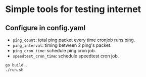 # Simple tools for testing internet

## Configure in config.yaml

- `ping_count`: total ping packet every time cronjob runs ping.
- `ping_interval`: timing between 2 ping's packet.
- `ping_cron_time`: schedule ping cron job.
- `speedtest_cron_time`: schedule speedtest cron job.

```bash
go build . 
./run.sh
```
